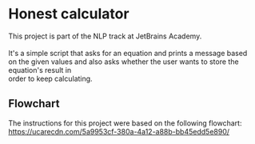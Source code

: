 # Honest calculator

This project is part of the NLP track at JetBrains Academy.<br><br>
It's a simple script that asks for an equation and prints a message based<br> 
on the given values and also asks whether the user wants to store the equation's result in<br>
order to keep calculating.

## Flowchart

The instructions for this project were based on the following flowchart:<br>
https://ucarecdn.com/5a9953cf-380a-4a12-a88b-bb45edd5e890/


